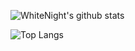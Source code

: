 ![WhiteNight's github stats](https://github-readme-stats.vercel.app/api?username=WhiteNight123&show_icons=true&theme=radical)

![Top Langs](https://github-readme-stats.vercel.app/api/top-langs/?username=WhiteNight123&layout=compact)
